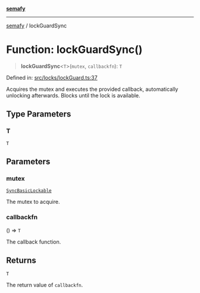 [**semafy**](../README.md)

***

[semafy](../globals.md) / lockGuardSync

# Function: lockGuardSync()

> **lockGuardSync**\<`T`\>(`mutex`, `callbackfn`): `T`

Defined in: [src/locks/lockGuard.ts:37](https://github.com/havelessbemore/semafy/blob/b127757771d72c42d7cd66798069cb41033064d6/src/locks/lockGuard.ts#L37)

Acquires the mutex and executes the provided callback, automatically
unlocking afterwards. Blocks until the lock is available.

## Type Parameters

### T

`T`

## Parameters

### mutex

[`SyncBasicLockable`](../interfaces/SyncBasicLockable.md)

The mutex to acquire.

### callbackfn

() => `T`

The callback function.

## Returns

`T`

The return value of `callbackfn`.
